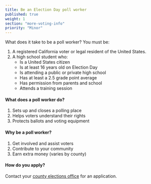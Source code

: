 ```yaml
---
title: Be an Election Day poll worker
published: true
weight: 1
section: "more-voting-info"
priority: "Minor"
---
```

What does it take to be a poll worker? You must be:  

1. A registered California voter or legal resident of the United States.
2. A high school student who:  
	- Is a United States citizen  
	- Is at least 16 years old on Election Day  
	- Is attending a public or private high school   
    - Has at least a 2.5 grade point average  
    - Has permission from parents and school  
    - Attends a training session  
    
#### What does a poll worker do?  
1. Sets up and closes a polling place  
2. Helps voters understand their rights  
3. Protects ballots and voting equipment  

#### Why be a poll worker?  
1. Get involved and assist voters  
2. Contribute to your community  
3. Earn extra money (varies by county)  

#### How do you apply?  
Contact your [county elections office](http://www.sos.ca.gov/elections/voting-resources/county-elections-offices/) for an application.

